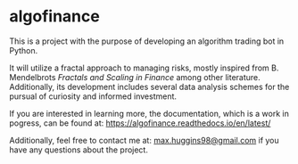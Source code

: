 # algofinance

This is a project with the purpose of developing an algorithm trading bot in Python.

It will utilize a fractal approach to managing risks, mostly inspired from B. Mendelbrots *Fractals and Scaling in Finance* among other literature. Additionally, its development includes several data analysis schemes for the pursual of curiosity and informed investment.

If you are interested in learning more, the documentation, which is a work in pogress, can be found at: https://algofinance.readthedocs.io/en/latest/

Additionally, feel free to contact me at: max.huggins98@gmail.com if you have any questions about the project.
